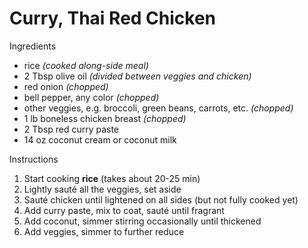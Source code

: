 # Curry, Thai Red Chicken

Ingredients

- rice *(cooked along-side meal)*
- 2 Tbsp olive oil *(divided between veggies and chicken)*
- red onion *(chopped)*
- bell pepper, any color *(chopped)*
- other veggies, e.g. broccoli, green beans, carrots, etc. *(chopped)*
- 1 lb boneless chicken breast *(chopped)*
- 2 Tbsp red curry paste
- 14 oz coconut cream or coconut milk

Instructions

1. Start cooking **rice** (takes about 20-25 min)
1. Lightly sauté all the veggies, set aside
1. Sauté chicken until lightened on all sides (but not fully cooked yet)
1. Add curry paste, mix to coat, sauté until fragrant
1. Add coconut, simmer stirring occasionally until thickened
1. Add veggies, simmer to further reduce
